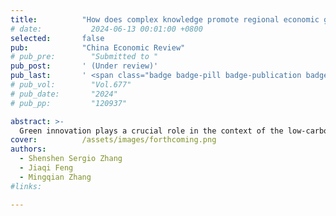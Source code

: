 ```yaml
---
title:          "How does complex knowledge promote regional economic growth within the "Belt and Road"?"
# date:           2024-06-13 00:01:00 +0800
selected:       false
pub:            "China Economic Review"
# pub_pre:        "Submitted to "
pub_post:       ' (Under review)'
pub_last:       ' <span class="badge badge-pill badge-publication badge-success">1<sup>st</sup> & corr. author</span>'
# pub_vol:        "Vol.677"
# pub_date:       "2024"
# pub_pp:         "120937"

abstract: >-
  Green innovation plays a crucial role in the context of the low-carbon economy, but it is equally important to focus on gatekeeping the quality of innovation amidst the plethora of innovative outcomes. Polluting firms typically represent the lower bound of the pollution governance level within an economic entity. Therefore, the impact of environmental regulations on the “quantity” and “quality” aspects of green innovation in polluting firms is worth considering. This article empirically examines the effects of China’s carbon emission trading pilot on green innovation in polluting firms listed in the A-share, based on patent grants and applications with their citation information. The results show that the carbon emission trading pilot indeed stimulates green innovation at the “quantity” level through the “leverage effect”, and such incentive is moderated by social responsibility assumed by firms. However, the “quality” of green innovation and even that of the overall technological level are significantly inhibited by the carbon emission trading pilot. The results imply that there exists a certain “innovation illusion” in the green innovation of polluting firms listed in the A-share. It is necessary to implement effective incentive policies to ensure both the “quantity” and “quality” are improved synchronically.
cover:          /assets/images/forthcoming.png
authors:
  - Shenshen Sergio Zhang
  - Jiaqi Feng
  - Mingqian Zhang
#links:

---
```

